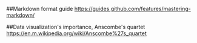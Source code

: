 ##Markdown format guide
https://guides.github.com/features/mastering-markdown/

##Data visualization's importance, Anscombe's quartet
https://en.m.wikipedia.org/wiki/Anscombe%27s_quartet
